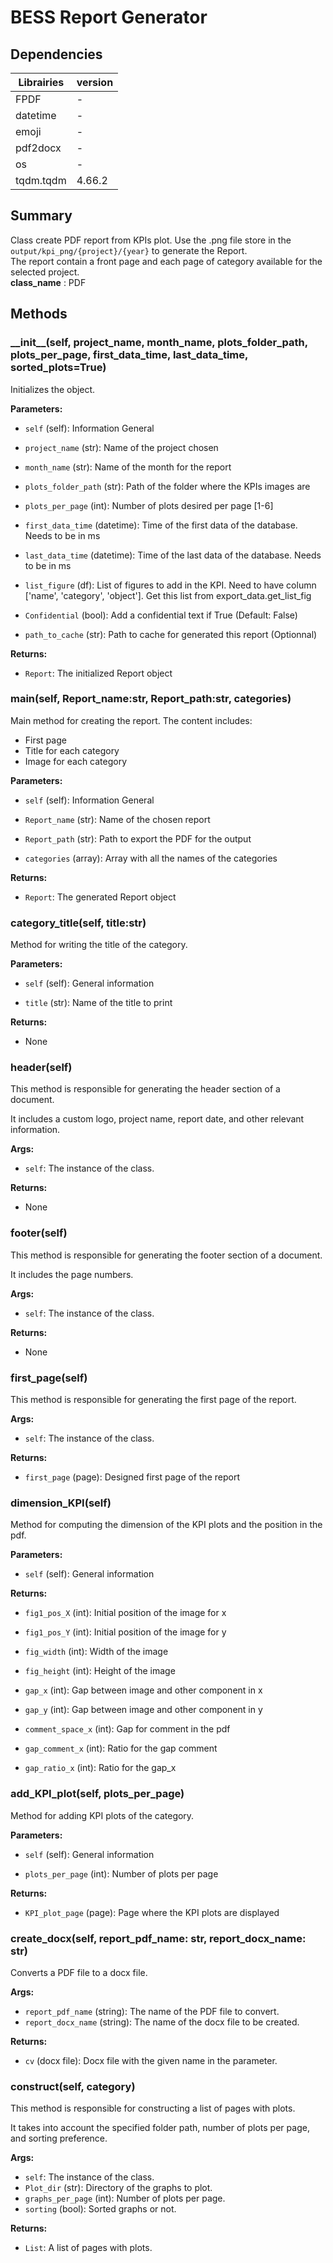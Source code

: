 # BESS Report Generator

## Dependencies
|Librairies | version|
|-----------|--------|
|FPDF| - |
|datetime| - |
|emoji| - |
|pdf2docx| - |
|os| - |
|tqdm.tqdm| 4.66.2 |

## Summary
Class create PDF report from KPIs plot. Use the .png file store in the ``output/kpi_png/{project}/{year}`` to generate the Report.<br>
The report contain a front page and each page of category available for the selected project.<br/>
**class_name** : PDF

## Methods
### \_\_init\_\_(self, project_name, month_name, plots_folder_path, plots_per_page, first_data_time, last_data_time, sorted_plots=True)

Initializes the object.

**Parameters:**

- `self` (self): Information General

- `project_name` (str): Name of the project chosen

- `month_name` (str): Name of the month for the report

- `plots_folder_path` (str): Path of the folder where the KPIs images are

- `plots_per_page` (int): Number of plots desired per page [1-6]

- `first_data_time` (datetime): Time of the first data of the database. Needs to be in ms

- `last_data_time` (datetime): Time of the last data of the database. Needs to be in ms

- ``list_figure`` (df): List of figures to add in the KPI. Need to have column ['name', 'category', 'object']. Get this list from export_data.get_list_fig 

- ``Confidential`` (bool): Add a confidential text if True (Default: False)

- ``path_to_cache`` (str): Path to cache for generated this report (Optionnal)

**Returns:**

- `Report`: The initialized Report object

### main(self, Report_name:str, Report_path:str, categories)

Main method for creating the report. The content includes:
- First page
- Title for each category
- Image for each category

**Parameters:**

- `self` (self): Information General

- `Report_name` (str): Name of the chosen report

- `Report_path` (str): Path to export the PDF for the output

- `categories` (array): Array with all the names of the categories

**Returns:**

- `Report`: The generated Report object

### category_title(self, title:str)

Method for writing the title of the category.

**Parameters:**

- `self` (self): General information

- `title` (str): Name of the title to print

**Returns:**

- None

### header(self)

This method is responsible for generating the header section of a document.

It includes a custom logo, project name, report date, and other relevant information.

**Args:**

- `self`: The instance of the class.

**Returns:**

- None

### footer(self)

This method is responsible for generating the footer section of a document.

It includes the page numbers.

**Args:**

- `self`: The instance of the class.

**Returns:**

- None

### first_page(self)

This method is responsible for generating the first page of the report.

**Args:**

- `self`: The instance of the class.

**Returns:**

- `first_page` (page): Designed first page of the report

### dimension_KPI(self)

Method for computing the dimension of the KPI plots and the position in the pdf.

**Parameters:**

- `self` (self): General information

**Returns:**

- `fig1_pos_X` (int): Initial position of the image for x

- `fig1_pos_Y` (int): Initial position of the image for y

- `fig_width` (int): Width of the image

- `fig_height` (int): Height of the image

- `gap_x` (int): Gap between image and other component in x

- `gap_y` (int): Gap between image and other component in y

- `comment_space_x` (int): Gap for comment in the pdf

- `gap_comment_x` (int): Ratio for the gap comment

- `gap_ratio_x` (int): Ratio for the gap_x

### add_KPI_plot(self, plots_per_page)

Method for adding KPI plots of the category.

**Parameters:**

- `self` (self): General information

- `plots_per_page` (int): Number of plots per page

**Returns:**

- `KPI_plot_page` (page): Page where the KPI plots are displayed

### create_docx(self, report_pdf_name: str, report_docx_name: str)

Converts a PDF file to a docx file.

**Args:**

- `report_pdf_name` (string): The name of the PDF file to convert.
- `report_docx_name` (string): The name of the docx file to be created.

**Returns:**

- `cv` (docx file): Docx file with the given name in the parameter.

### construct(self, category)

This method is responsible for constructing a list of pages with plots.

It takes into account the specified folder path, number of plots per page, and sorting preference.

**Args:**

- `self`: The instance of the class.
- `Plot_dir` (str): Directory of the graphs to plot.
- `graphs_per_page` (int): Number of plots per page.
- `sorting` (bool): Sorted graphs or not.

**Returns:**

- `List`: A list of pages with plots.